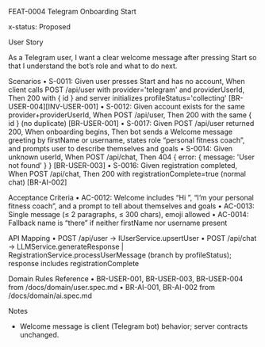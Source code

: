 FEAT-0004 Telegram Onboarding Start

x-status: Proposed

User Story

As a Telegram user, I want a clear welcome message after pressing Start so that I understand the bot’s role and what to do next.

Scenarios
	• S-0011: Given user presses Start and has no account, When client calls POST /api/user with provider='telegram' and providerUserId, Then 200 with { id } and server initializes profileStatus='collecting' [BR-USER-004][INV-USER-001]
	• S-0012: Given account exists for the same provider+providerUserId, When POST /api/user, Then 200 with the same { id } (no duplicate) [BR-USER-001]
	• S-0017: Given POST /api/user returned 200, When onboarding begins, Then bot sends a Welcome message greeting by firstName or username, states role “personal fitness coach”, and prompts user to describe themselves and goals
	• S-0014: Given unknown userId, When POST /api/chat, Then 404 { error: { message: 'User not found' } } [BR-USER-003]
	• S-0016: Given registration completed, When POST /api/chat, Then 200 with registrationComplete=true (normal chat) [BR-AI-002]

Acceptance Criteria
	• AC-0012: Welcome includes “Hi <name>”, “I’m your personal fitness coach”, and a prompt to tell about themselves and goals
	• AC-0013: Single message (≤ 2 paragraphs, ≤ 300 chars), emoji allowed
	• AC-0014: Fallback name is “there” if neither firstName nor username present

API Mapping
	• POST /api/user → IUserService.upsertUser
	• POST /api/chat → LLMService.generateResponse | RegistrationService.processUserMessage (branch by profileStatus); response includes registrationComplete

Domain Rules Reference
	• BR-USER-001, BR-USER-003, BR-USER-004 from /docs/domain/user.spec.md
	• BR-AI-001, BR-AI-002 from /docs/domain/ai.spec.md

Notes
- Welcome message is client (Telegram bot) behavior; server contracts unchanged.

